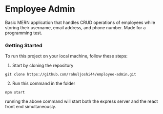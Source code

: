 # Employee Admin
Basic MERN application that handles CRUD operations of employees while storing their username, email address, and phone number. Made for a programming test.
### Getting Started
To run this project on your local machine, follow these steps:
1. Start by cloning the repository
```
git clone https://github.com/rahuljoshi44/employee-admin.git
```
2. Run this command in the folder
```
npm start
```
running the above command will start both the express server and the react front end simultaneously.
